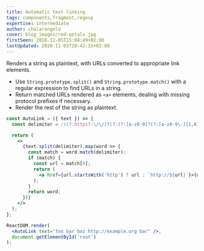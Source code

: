 ```yaml
---
title: Automatic text linking
tags: components,fragment,regexp
expertise: intermediate
author: chalarangelo
cover: blog_images/red-petals.jpg
firstSeen: 2018-12-05T15:04:49+02:00
lastUpdated: 2020-11-03T20:42:15+02:00
---
```


Renders a string as plaintext, with URLs converted to appropriate link elements.

- Use `String.prototype.split()` and `String.prototype.match()` with a regular expression to find URLs in a string.
- Return matched URLs rendered as `<a>` elements, dealing with missing protocol prefixes if necessary.
- Render the rest of the string as plaintext.

```jsx
const AutoLink = ({ text }) => {
  const delimiter = /((?:https?:\/\/)?(?:(?:[a-z0-9]?(?:[a-z0-9\-]{1,61}[a-z0-9])?\.[^\.|\s])+[a-z\.]*[a-z]+|(?:25[0-5]|2[0-4][0-9]|[01]?[0-9][0-9]?)(?:\.(?:25[0-5]|2[0-4][0-9]|[01]?[0-9][0-9]?)){3})(?::\d{1,5})*[a-z0-9.,_\/~#&=;%+?\-\\(\\)]*)/gi;

  return (
    <>
      {text.split(delimiter).map(word => {
        const match = word.match(delimiter);
        if (match) {
          const url = match[0];
          return (
            <a href={url.startsWith('http') ? url : `http://${url}`}>{url}</a>
          );
        }
        return word;
      })}
    </>
  );
};
```

```jsx
ReactDOM.render(
  <AutoLink text="foo bar baz http://example.org bar" />,
  document.getElementById('root')
);
```
